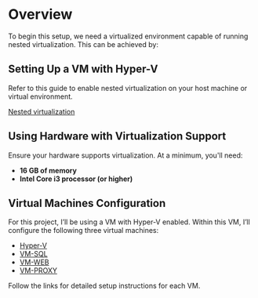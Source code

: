 # Overview

To begin this setup, we need a virtualized environment capable of running nested virtualization. This can be achieved by:

## Setting Up a VM with Hyper-V
Refer to this guide to enable nested virtualization on your host machine or virtual environment. 

[Nested virtualization](https://learn.microsoft.com/en-us/virtualization/hyper-v-on-windows/user-guide/nested-virtualization)

## Using Hardware with Virtualization Support
Ensure your hardware supports virtualization. At a minimum, you'll need:
- **16 GB of memory**  
- **Intel Core i3 processor (or higher)**

## Virtual Machines Configuration
For this project, I’ll be using a VM with Hyper-V enabled. Within this VM, I’ll configure the following three virtual machines:
- [Hyper-V](https://github.com/rafamellonh/AzureMigrate/blob/main/On-premises/01%20-%20Install-configure-hv.md)
- [VM-SQL](https://github.com/rafamellonh/AzureMigrate/blob/main/On-premises/02%20-%20install-vm-sql.md) 
- [VM-WEB](https://github.com/rafamellonh/AzureMigrate/blob/main/On-premises/03%20-%20install-vm-web.md) 
- [VM-PROXY](https://github.com/rafamellonh/AzureMigrate/blob/main/On-premises/04%20-%20install-vm-proxy.md) 

Follow the links for detailed setup instructions for each VM.
